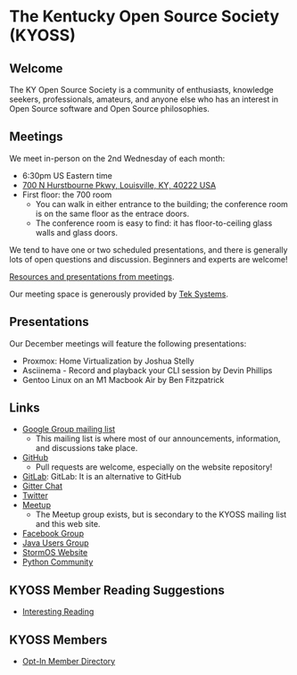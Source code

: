 # The Kentucky Open Source Society (KYOSS)

## Welcome

The KY Open Source Society is a community of enthusiasts, knowledge
seekers, professionals, amateurs, and anyone else who has an interest
in Open Source software and Open Source philosophies.

## Meetings

We meet in-person on the 2nd Wednesday of each month:

* 6:30pm US Eastern time
* [700 N Hurstbourne Pkwy, Louisville, KY, 40222
  USA](https://goo.gl/maps/eoeeP7YbLnpqShuaA)
* First floor: the 700 room
  * You can walk in either entrance to the building; the conference
    room is on the same floor as the entrace doors.
  * The conference room is easy to find: it has floor-to-ceiling glass
    walls and glass doors.

We tend to have one or two scheduled presentations, and there is
generally lots of open questions and discussion.  Beginners and experts
are welcome!

[Resources and presentations from meetings](meetings).

Our meeting space is generously provided by [Tek
Systems](https://www.teksystems.com/).

## Presentations

Our December meetings will feature the following presentations:

* Proxmox: Home Virtualization by Joshua Stelly
* Asciinema - Record and playback your CLI session by Devin Phillips
* Gentoo Linux on an M1 Macbook Air by Ben Fitzpatrick

## Links

* [Google Group mailing
  list](https://groups.google.com/a/kyoss.dev/g/kyoss-discuss)
  * This mailing list is where most of our announcements, information,
    and discussions take place.
* [GitHub](https://github.com/KYOSS/)
  * Pull requests are welcome, especially on the website repository!
* [GitLab](https://about.gitlab.com): GitLab: It is an alternative to GitHub
* [Gitter Chat](https://gitter.im/KYOSS/community)
* [Twitter](https://twitter.com/kyossorg)
* [Meetup](https://www.meetup.com/LouisvilleOpenSourceProgramming/)
  * The Meetup group exists, but is secondary to the KYOSS mailing
    list and this web site.
* [Facebook Group](https://www.facebook.com/groups/KyOpenSource/)
* [Java Users Group](https://juggl.org/)
* [StormOS Website](https://stormos-linux.com/)
* [Python Community](https://www.python.org/community/)

## KYOSS Member Reading Suggestions
* [Interesting Reading](./suggestions/)

## KYOSS Members
* [Opt-In Member Directory](./people/)

